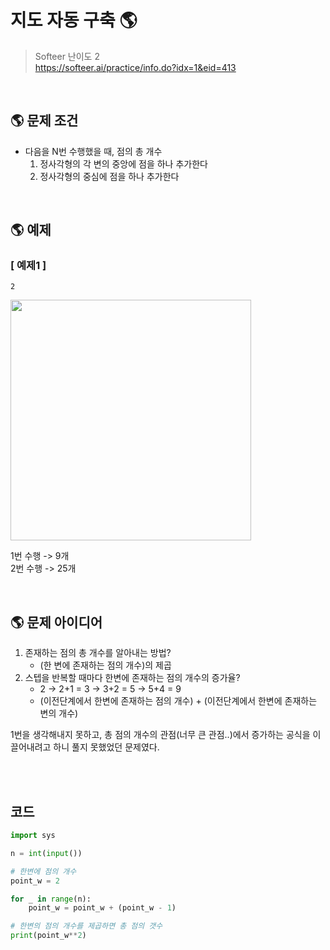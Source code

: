 # 지도 자동 구축 🌎

> Softeer 난이도 2 <br>
> https://softeer.ai/practice/info.do?idx=1&eid=413

<br>

## 🌎 문제 조건
- 다음을 N번 수행했을 때, 점의 총 개수
    1. 정사각형의 각 변의 중앙에 점을 하나 추가한다
    2. 정사각형의 중심에 점을 하나 추가한다

<br>

## 🌎 예제

### [ 예제1 ]
```
2
```

<img src="https://github.com/mangdo/Algorithm/assets/70243735/c705635c-d764-4a60-a68d-3e724d4921d4" width="385" >

1번 수행 -> 9개 
<br>
2번 수행 -> 25개


<br>

## 🌎 문제 아이디어
1. 존재하는 점의 총 개수를 알아내는 방법?
    - (한 변에 존재하는 점의 개수)의 제곱 
2. 스텝을 반복할 때마다 한변에 존재하는 점의 개수의 증가율?
    - 2 -> 2+1 = 3 -> 3+2 = 5 -> 5+4 = 9
    - (이전단계에서 한변에 존재하는 점의 개수) + (이전단계에서 한변에 존재하는 변의 개수)

1번을 생각해내지 못하고, 총 점의 개수의 관점(너무 큰 관점..)에서 증가하는 공식을 이끌어내려고 하니 풀지 못했었던 문제였다.

<br>
<br>

## 코드
```python
import sys

n = int(input())

# 한변에 점의 개수
point_w = 2 

for _ in range(n):
    point_w = point_w + (point_w - 1) 

# 한변의 점의 개수를 제곱하면 총 점의 갯수
print(point_w**2)

```